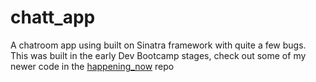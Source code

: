 chatt_app
=========
A chatroom app using built on Sinatra framework with quite a few bugs. This was built in the early Dev Bootcamp stages, check out some of my newer code in the [happening_now](https://github.com/dbcfoxes2014/happening_now) repo
